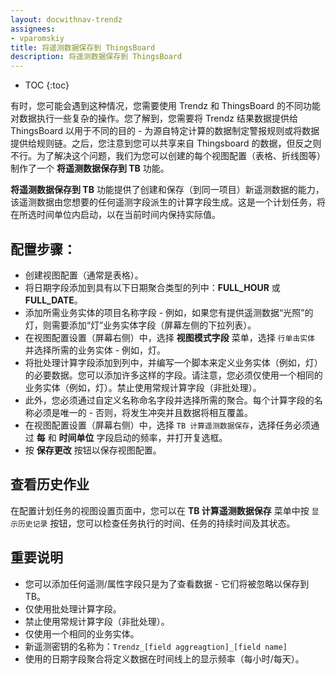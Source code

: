 ```yaml
---
layout: docwithnav-trendz
assignees:
- vparomskiy
title: 将遥测数据保存到 ThingsBoard
description: 将遥测数据保存到 ThingsBoard
---
```


* TOC
{:toc}

有时，您可能会遇到这种情况，您需要使用 Trendz 和 ThingsBoard 的不同功能对数据执行一些复杂的操作。您了解到，您需要将 Trendz 结果数据提供给 ThingsBoard 以用于不同的目的 - 为源自特定计算的数据制定警报规则或将数据提供给规则链。之后，您注意到您可以共享来自 Thingsboard 的数据，但反之则不行。为了解决这个问题，我们为您可以创建的每个视图配置（表格、折线图等）制作了一个 **将遥测数据保存到 TB** 功能。

**将遥测数据保存到 TB** 功能提供了创建和保存（到同一项目）新遥测数据的能力，该遥测数据由您想要的任何遥测字段派生的计算字段生成。这是一个计划任务，将在所选时间单位内启动，以在当前时间内保持实际值。

## 配置步骤：
* 创建视图配置（通常是表格）。
* 将日期字段添加到具有以下日期聚合类型的列中：**FULL_HOUR** 或 **FULL_DATE**。
* 添加所需业务实体的项目名称字段 - 例如，如果您有提供遥测数据“光照”的灯，则需要添加“灯”业务实体字段（屏幕左侧的下拉列表）。
* 在视图配置设置（屏幕右侧）中，选择 **视图模式字段** 菜单，选择 `行单击实体` 并选择所需的业务实体 - 例如，灯。
* 将批处理计算字段添加到列中，并编写一个脚本来定义业务实体（例如，灯）的必要数据。您可以添加许多这样的字段。请注意，您必须仅使用一个相同的业务实体（例如，灯）。禁止使用常规计算字段（非批处理）。
* 此外，您必须通过自定义名称命名字段并选择所需的聚合。每个计算字段的名称必须是唯一的 - 否则，将发生冲突并且数据将相互覆盖。
* 在视图配置设置（屏幕右侧）中，选择 `TB 计算遥测数据保存`，选择任务必须通过 **每** 和 **时间单位** 字段启动的频率，并打开复选框。
* 按 **保存更改** 按钮以保存视图配置。

## 查看历史作业
在配置计划任务的视图设置页面中，您可以在 **TB 计算遥测数据保存** 菜单中按 `显示历史记录` 按钮，您可以检查任务执行的时间、任务的持续时间及其状态。

## 重要说明

* 您可以添加任何遥测/属性字段只是为了查看数据 - 它们将被忽略以保存到 TB。
* 仅使用批处理计算字段。
* 禁止使用常规计算字段（非批处理）。
* 仅使用一个相同的业务实体。
* 新遥测密钥的名称为：`Trendz_[field aggreagtion]_[field name]`
* 使用的日期字段聚合将定义数据在时间线上的显示频率（每小时/每天）。